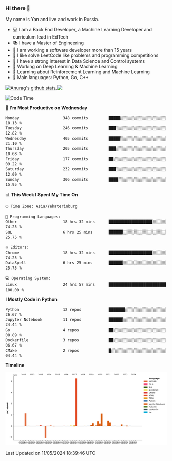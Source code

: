 ### Hi there 👋

My name is Yan and live and work in Russia.

- 💻 I am a Back End Developer, a Machine Learning Developer and curriculum lead in EdTech
- 📚 I have a Master of Engineering
- 🤔 I am working a software developer more than 15 years
- 🌱 I like solve LeetCode like problems and programming competitions
- 📝 I have a strong interest in Data Science and Control systems
- 🔭 Working on Deep Learning & Machine Learning
- 🌱 Learning about Reinforcement Learning and Machine Learning
- 🌟 Main languages: Python, Go, C++

<!--


**yanchick/yanchick** is a ✨ _special_ ✨ repository because its `README.md` (this file) appears on your GitHub profile.

Here are some ideas to get you started:

- I am a self taught Full Stack Developer and a Machine Learning Developer
- 🌱 I’m currently learning ...
- 👯 I’m looking to collaborate on ...
- 🤔 I’m looking for help with ...
- 💬 Ask me about ...
- 📫 How to reach me: ...
- 😄 Pronouns: ...
- ⚡ Fun fact: ...

-->


<a href="https://github.com/anuraghazra/github-readme-stats">
    <img align="center" src="https://github-readme-stats.vercel.app/api?username=yanchick&count_private=true" alt="Anurag's github stats" />
</a>
<a href="https://github.com/anuraghazra/github-readme-stats">
    <img align="center" src="https://github-readme-stats.vercel.app/api/top-langs/?username=yanchick&hide=javascript,html,CSS" />
</a>

<!--START_SECTION:waka-->
![Code Time](http://img.shields.io/badge/Code%20Time-1%2C878%20hrs%2042%20mins-blue)

📅 **I'm Most Productive on Wednesday** 

```text
Monday                   348 commits         █████░░░░░░░░░░░░░░░░░░░░   18.13 % 
Tuesday                  246 commits         ███░░░░░░░░░░░░░░░░░░░░░░   12.82 % 
Wednesday                405 commits         █████░░░░░░░░░░░░░░░░░░░░   21.10 % 
Thursday                 205 commits         ███░░░░░░░░░░░░░░░░░░░░░░   10.68 % 
Friday                   177 commits         ██░░░░░░░░░░░░░░░░░░░░░░░   09.22 % 
Saturday                 232 commits         ███░░░░░░░░░░░░░░░░░░░░░░   12.09 % 
Sunday                   306 commits         ████░░░░░░░░░░░░░░░░░░░░░   15.95 % 
```


📊 **This Week I Spent My Time On** 

```text
🕑︎ Time Zone: Asia/Yekaterinburg

💬 Programming Languages: 
Other                    18 hrs 32 mins      ███████████████████░░░░░░   74.25 % 
SQL                      6 hrs 25 mins       ██████░░░░░░░░░░░░░░░░░░░   25.75 % 

🔥 Editors: 
Chrome                   18 hrs 32 mins      ███████████████████░░░░░░   74.25 % 
DataSpell                6 hrs 25 mins       ██████░░░░░░░░░░░░░░░░░░░   25.75 % 

💻 Operating System: 
Linux                    24 hrs 57 mins      █████████████████████████   100.00 % 
```

**I Mostly Code in Python** 

```text
Python                   12 repos            ███████░░░░░░░░░░░░░░░░░░   26.67 % 
Jupyter Notebook         11 repos            ██████░░░░░░░░░░░░░░░░░░░   24.44 % 
Go                       4 repos             ██░░░░░░░░░░░░░░░░░░░░░░░   08.89 % 
Dockerfile               3 repos             ██░░░░░░░░░░░░░░░░░░░░░░░   06.67 % 
CMake                    2 repos             █░░░░░░░░░░░░░░░░░░░░░░░░   04.44 % 
```



**Timeline**

![Lines of Code chart](https://raw.githubusercontent.com/yanchick/yanchick/main/assets/bar_graph.png)


 Last Updated on 11/05/2024 18:39:46 UTC
<!--END_SECTION:waka-->

